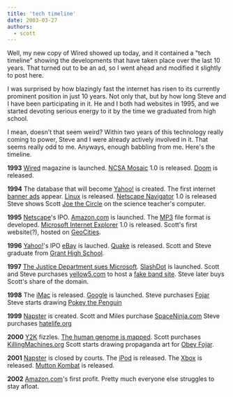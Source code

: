 ```yaml
---
title: 'tech timeline'
date: 2003-03-27
authors:
  - scott
---
```


Well, my new copy of Wired showed up today, and it contained a "tech timeline" showing the developments that have taken place over the last 10 years. That turned out to be an ad, so I went ahead and modified it slightly to post here.

I was surprised by how blazingly fast the internet has risen to its currently prominent position in just 10 years. Not only that, but by how long Steve and I have been participating in it. He and I both had websites in 1995, and we started devoting serious energy to it by the time we graduated from high school.

I mean, doesn't that seem weird? Within two years of this technology really coming to power, Steve and I were already actively involved in it. That seems really odd to me. Anyways, enough babbling from me. Here's the timeline.

**1993**
[Wired](http://www.wired.com/) magazine is launched.
[NCSA Mosaic](http://archive.ncsa.uiuc.edu/SDG/Software/Mosaic/NCSAMosaicHome.html) 1.0 is released.
[Doom](http://www.idsoftware.com/games/doom/) is released.

**1994**
The database that will become [Yahoo!](http://docs.yahoo.com/info/misc/history.html) is created.
The first internet [banner ads](http://banners.fojar.com/) appear.
[Linux](http://www.linux.org/) is released.
[Netscape Navigator](http://www.netscape.com/) 1.0 is released
Steve shows Scott [Joe the Circle](http://joe-the-circle.com/) on the science teacher's computer.

**1995**
[Netscape](http://www.netscape.com/)'s IPO.
[Amazon.com](http://www.amazon.com/) is launched.
The [MP3](http://entertainment.howstuffworks.com/mp3.htm) file format is developed.
[Microsoft Internet Explorer](http://www.microsoft.com/windows/ie/) 1.0 is released.
Scott's first website(?), hosted on [GeoCities](http://www.geocities.com/).

**1996**
[Yahoo!](http://www.yahoo.com/)'s IPO
[eBay](http://www.ebay.com/) is lauched.
[Quake](http://www.idsoftware.com/games/quake/) is released.
Scott and Steve graduate from [Grant High School](http://www.pps.k12.or.us/schools-c/pages/grant/).

**1997**
[The Justice Department sues Microsoft](http://www.usdoj.gov/atr/cases/ms_index.htm).
[SlashDot](http://www.slashdot.org/) is launched.
Scott and Steve purchases [yellow5.com](http://www.yellow5.com/) to host a [fake band site](http://www.yellow5.com/y5/).
Steve later buys Scott's share of the domain.

**1998**
The [iMac](http://www.apple.com/imac/) is released.
[Google](http://www.google.com/) is launched.
Steve purchases [Fojar](http://www.fojar.com/)
Steve starts drawing [Pokey the Penguin](http://www.yellow5.com/pokey/)

**1999**
[Napster](http://www.napster.com/) is created.
Scott and Miles purchase [SpaceNinja.com](http://spaceninja.com/)
Steve purchases [hatelife.org](http://www.hatelife.org/)

**2000**
[Y2K](http://www.y2k.gov/) fizzles.
[The human genome is mapped](http://www.wired.com/news/technology/0,1282,35479,00.html).
Scott purchases [KillingMachines.org](http://www.killingmachines.org/)
Scott starts drawing propaganda art for [Obey Fojar](http://spaceninja.com/site-archives/obey/v2/).

**2001**
[Napster](http://www.napster.com/) is closed by courts.
The [iPod](http://www.apple.com/ipod/) is released.
The [Xbox](http://www.xbox.com/) is released.
[Mutton Kombat](http://www.studiofojar.com/mk/) is released.

**2002**
[Amazon.com](http://www.amazon.com/)'s first profit.
Pretty much everyone else struggles to stay afloat.
